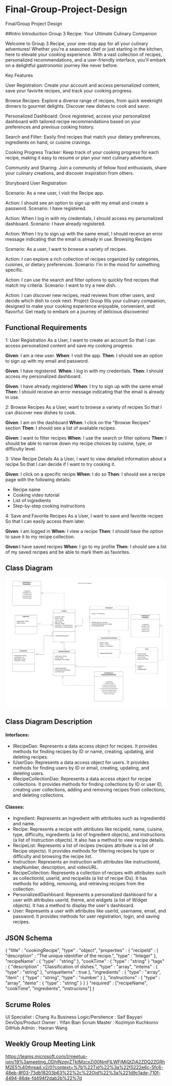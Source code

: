 # Final-Group-Project-Design
Final/Group Project Design


##Intro
Introduction
Group 3 Recipe: Your Ultimate Culinary Companion

Welcome to Group 3 Recipe, your one-stop app for all your culinary adventures! Whether you're a seasoned chef or just starting in the kitchen,   here to elevate your cooking experience. With a vast collection of recipes, personalized recommendations, and a user-friendly interface, you'll embark on a delightful gastronomic journey like never before.

Key Features

User Registration: Create your account and access personalized content, save your favorite recipes, and track your cooking progress.

Browse Recipes: Explore a diverse range of recipes, from quick weeknight dinners to gourmet delights. Discover new dishes to cook and savor.

Personalized Dashboard: Once registered, access your personalized dashboard with tailored recipe recommendations based on your preferences and previous cooking history.

Search and Filter: Easily find recipes that match your dietary preferences, ingredients on hand, or cuisine cravings.

Cooking Progress Tracker: Keep track of your cooking progress for each recipe, making it easy to resume or plan your next culinary adventure.

Community and Sharing: Join a community of fellow food enthusiasts, share your culinary creations, and discover inspiration from others.

Storyboard
User Registration

Scenario: As a new user, I visit the Recipe  app.

Action: I should see an option to sign up with my email and create a password.
Scenario: I have registered.

Action: When I log in with my credentials, I should access my personalized dashboard.
Scenario: I have already registered.

Action: When I try to sign up with the same email, I should receive an error message indicating that the email is already in use.
Browsing Recipes

Scenario: As a user, I want to browse a variety of recipes.

Action: I can explore a rich collection of recipes organized by categories, cuisines, or dietary preferences.
Scenario: I'm in the mood for something specific.

Action: I can use the search and filter options to quickly find recipes that match my criteria.
Scenario: I want to try a new dish.

Action: I can discover new recipes, read reviews from other users, and decide which dish to cook next.
Project Group IIIis your culinary companion, designed to make your cooking experience enjoyable, convenient, and flavorful. Get ready to embark on a journey of delicious discoveries!









## Functional Requirements

 1: User Registration
As a User, I want to create an account
So that I can access personalized content and save my cooking progress.

**Given**: I am a new user.
**When**: I visit the app.
**Then**: I should see an option to sign up with my email and password.

**Given**: I have registered.
**When**: I log in with my credentials.
**Then**: I should access my personalized dashboard.

**Given**: I have already registered
**When**: I try to sign up with the same email
**Then**: I should receive an error message indicating that the email is already in use.


2: Browse Recipes
As a User, want to browse a variety of recipes
So that I can discover new dishes to cook.

**Given**: I am on the dashboard
**When**: I click on the "Browse Recipes" section
**Then**: I should see a list of available recipes.

**Given**: I want to filter recipes
**When**: I use the search or filter options
**Then**: I should be able to narrow down my recipe choices by cuisine, type, or difficulty level.

 3: View Recipe Details
As a User, I want to view detailed information about a recipe
So that I can decide if I want to try cooking it.

**Given**: I click on a specific recipe
**When**: I do so
**Then**: I should see a recipe page with the following details:
- Recipe name
- Cooking video tutorial
- List of ingredients
- Step-by-step cooking instructions

 4: Save and Favorite Recipes
As a User, I want to save and favorite recipes
So that I can easily access them later.

**Given**: I am logged in
**When**: I view a recipe
**Then**: I should have the option to save it to my recipe collection.

**Given**:I have saved recipes
**When**: I go to my profile
**Then**: I should see a list of my saved recipes and be able to mark them as favorites.


## Class Diagram

![Class Diagram](https://github.com/YifanBian-bianya/private/blob/master/Class%20diagram%20with%20UML%20notation.png)

## Class Diagram Description

#### Interfaces:

- IRecipeDao: Represents a data access object for recipes. It provides methods for finding recipes by ID or name, creating, updating, and deleting recipes.
- IUserDao: Represents a data access object for users. It provides methods for finding users by ID or email, creating, updating, and deleting users.
- IRecipeCollectionDao: Represents a data access object for recipe collections. It provides methods for finding collections by ID or user ID, creating user collections, adding and removing recipes from collections, and deleting collections.

#### Classes:

- Ingredient: Represents an ingredient with attributes such as ingredientId and name.
- Recipe: Represents a recipe with attributes like recipeId, name, cuisine, type, difficulty, ingredients (a list of Ingredient objects), and instructions (a list of Instruction objects). It also has a method to view recipe details.
- RecipeList: Represents a list of recipes (recipes attribute is a list of Recipe objects). It provides methods for filtering recipes by type or difficulty and browsing the recipe list.
- Instruction: Represents an instruction with attributes like instructionId, stepNumber, description, and videoURL.
- RecipeCollection: Represents a collection of recipes with attributes such as collectionId, userId, and recipeIds (a list of recipe IDs). It has methods for adding, removing, and retrieving recipes from the collection.
- PersonalizedDashboard: Represents a personalized dashboard for a user with attributes userId, theme, and widgets (a list of Widget objects). It has a method to display the user's dashboard.
- User: Represents a user with attributes like userId, username, email, and password. It provides methods for user registration, login, and saving recipes.


## JSON Schema

{ 
   "title" : "cookingRecipe", 
   "type" : "object", 
   "properties" : { 
      "recipeId" : { 
         "description" : "The unique identifier of the recipe.", 
         "type" : "Integer" 
         }, 
      "recipeName" : { 
         "type" : "string" 
      }, 
      "cookTime" : { 
         "type" : "string" 
      } 
      "tags" : { 
         "description" : "Classification of dishes.", 
         "type" : "array", 
         "intems" : { 
            "type" : "string" 
         }, 
         "uniqueItems" : true 
      }, 
      "ingredients" : { 
         "type" : "array", 
         "item" : { 
            "type" : "string", 
            "type" : "number" 
         } 
      }, 
      "instructions" : { 
         "type" : "array", 
         "items" : { 
            "type" : "string" 
         } 
      } 
   } 
   "required" : ["recipeName", "cookTime", "ingredients", "instrucions"] 
}


## Scrume Roles

UI Specialist : Chang Xu
Business Logic/Persitence : Saif Bayyari
DevOps/Product Owner : Yifan Bian
Scrum Master : Kozimjon Kuchkorov
GitHub Admin : Haoran Wang

## Weekly Group Meeting Link

https://teams.microsoft.com/l/meetup-join/19%3ameeting_ODhlNzgyZTktMzcxZi00NmFlLWFjMjQtZjA2ZDQ2ZGRhM2E5%40thread.v2/0?context=%7b%22Tid%22%3a%22f5222e6c-5fc6-48eb-8f03-73db18203b63%22%2c%22Oid%22%3a%221d9c1ade-710f-4494-86de-fd494f2dab2b%22%7d
